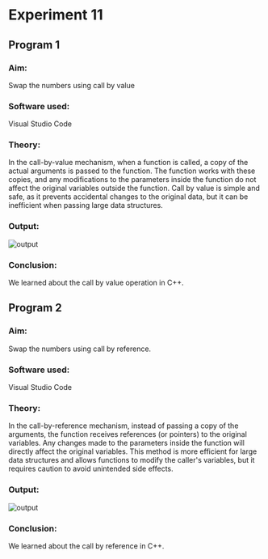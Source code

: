 # Experiment 11
## Program 1
### Aim: 
Swap the numbers using call by value
### Software used: 
Visual Studio Code
### Theory:
In the call-by-value mechanism, when a function is called, a copy of the actual arguments is passed to the function. The function works with these copies, and any modifications to the parameters inside the function do not affect the original variables outside the function. Call by value is simple and safe, as it prevents accidental changes to the original data, but it can be inefficient when passing large data structures.
### Output:
![output]()
### Conclusion:
We learned about the call by value operation in C++. 

## Program 2
### Aim: 
Swap the numbers using call by reference. 
### Software used: 
Visual Studio Code
### Theory:
In the call-by-reference mechanism, instead of passing a copy of the arguments, the function receives references (or pointers) to the original variables. Any changes made to the parameters inside the function will directly affect the original variables. This method is more efficient for large data structures and allows functions to modify the caller's variables, but it requires caution to avoid unintended side effects.
### Output:
![output]()
### Conclusion:
We learned about the call by reference in C++. 
